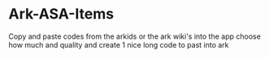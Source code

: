 # Ark-ASA-Items
 Copy and paste codes from the arkids or the ark wiki's into the app choose how much and quality and create 1 nice long code to past into ark

